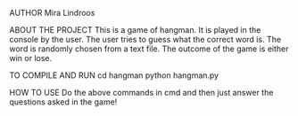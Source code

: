 AUTHOR
Mira Lindroos

ABOUT THE PROJECT
This is a game of hangman. It is played in the console by the user.
The user tries to guess what the correct word is. The word is randomly chosen from a text file.
The outcome of the game is either win or lose.

TO COMPILE AND RUN
cd hangman
python hangman.py

HOW TO USE
Do the above commands in cmd and then just answer the questions asked in the game!
